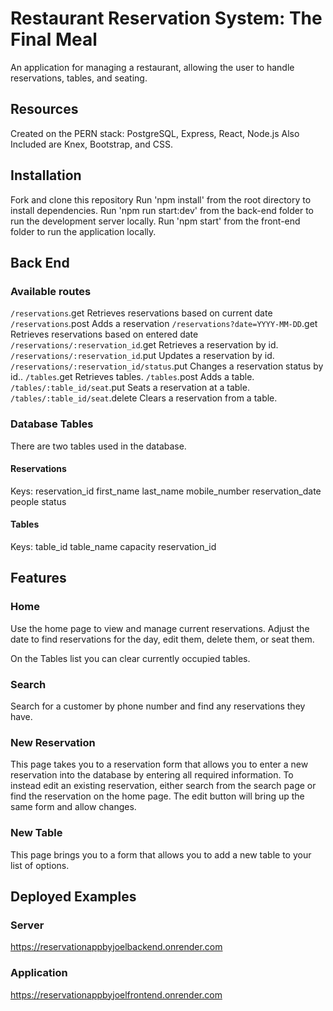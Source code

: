 # Restaurant Reservation System: The Final Meal
An application for managing a restaurant, allowing the user to handle reservations, tables, and seating.

## Resources
Created on the PERN stack: PostgreSQL, Express, React, Node.js
Also Included are Knex, Bootstrap, and CSS.

## Installation

Fork and clone this repository
Run 'npm install' from the root directory to install dependencies.
Run 'npm run start:dev' from the back-end folder to run the development server locally.
Run 'npm start' from the front-end folder to run the application locally.

## Back End

### Available routes
`/reservations`.get Retrieves reservations based on current date
`/reservations`.post Adds a reservation
`/reservations?date=YYYY-MM-DD`.get Retrieves reservations based on entered date
`/reservations/:reservation_id`.get Retrieves a reservation by id.
`/reservations/:reservation_id`.put Updates a reservation by id.
`/reservations/:reservation_id/status`.put Changes a reservation status by id..
`/tables`.get Retrieves tables.
`/tables`.post Adds a table.
`/tables/:table_id/seat`.put Seats a reservation at a table.
`/tables/:table_id/seat`.delete Clears a reservation from a table.

### Database Tables

There are two tables used in the database.

#### Reservations
Keys:
reservation_id
first_name
last_name
mobile_number
reservation_date
people
status

#### Tables
Keys:
table_id
table_name
capacity
reservation_id

## Features

### Home
Use the home page to view and manage current reservations. Adjust the date to find reservations for the day, edit them, delete them, or seat them. 

On the Tables list you can clear currently occupied tables.

### Search
Search for a customer by phone number and find any reservations they have.

### New Reservation
This page takes you to a reservation form that allows you to enter a new reservation into the database by entering all required information. To instead edit an existing reservation, either search from the search page or find the reservation on the home page. The edit button will bring up the same form and allow changes.

### New Table
This page brings you to a form that allows you to add a new table to your list of options.

## Deployed Examples

### Server 
https://reservationappbyjoelbackend.onrender.com

### Application
https://reservationappbyjoelfrontend.onrender.com
